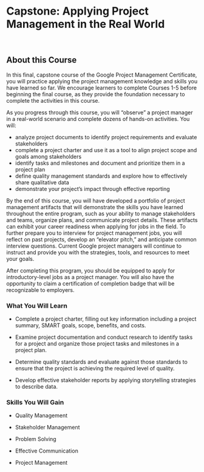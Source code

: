 # Capstone: Applying Project Management in the Real World

<br>

## About this Course

In this final, capstone course of the Google Project Management Certificate, you will practice applying the project management knowledge and skills you have learned so far. We encourage learners to complete Courses 1-5 before beginning the final course, as they provide the foundation necessary to complete the activities in this course. 

As you progress through this course, you will “observe” a project manager in a real-world scenario and complete dozens of hands-on activities. You will:
- analyze project documents to identify project requirements and evaluate stakeholders 
- complete a project charter and use it as a tool to align project scope and goals among stakeholders
- identify tasks and milestones and document and prioritize them in a project plan
- define quality management standards and explore how to effectively share qualitative data
- demonstrate your project’s impact through effective reporting 

By the end of this course, you will have developed a portfolio of project management artifacts that will demonstrate the skills you have learned throughout the entire program, such as your ability to manage stakeholders and teams, organize plans, and communicate project details. These artifacts can exhibit your career readiness when applying for jobs in the field. To further prepare you to interview for project management jobs, you will reflect on past projects, develop an “elevator pitch,” and anticipate common interview questions. Current Google project managers will continue to instruct and provide you with the strategies, tools, and resources to meet your goals.

After completing this program, you should be equipped to apply for introductory-level jobs as a project manager. You will also have the opportunity to claim a certification of completion badge that will be recognizable to employers.

### What You Will Learn

- Complete a project charter, filling out key information including a project summary, SMART goals, scope, benefits, and costs.

- Examine project documentation and conduct research to identify tasks for a project and organize those project tasks and milestones in a project plan.

- Determine quality standards and evaluate against those standards to ensure that the project is achieving the required level of quality.

- Develop effective stakeholder reports by applying storytelling strategies to describe data.

### Skills You Will Gain

- Quality Management

- Stakeholder Management

- Problem Solving

- Effective Communication

- Project Management